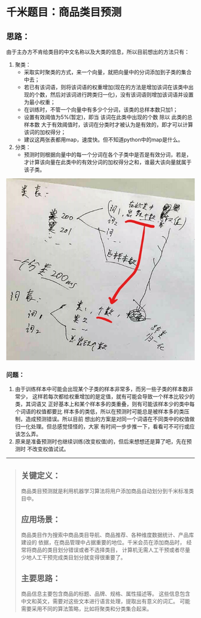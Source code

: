 # 千米题目：商品类目预测
## 思路：
由于主办方不肯给类目的中文名称以及大类的信息，所以目前想出的方法只有：

1. 聚类：
    * 采取实时聚类的方式，来一个向量，就把向量中的分词添加到子类的集合中去；
    * 若已有该词语，则将该词语的权重增加(现在的方法是增加该词在该类中出现的个数，然后对该词进行跨类归一化)，没有该词语则增加该词语并设置为最小权重；
    * 在训练时，不管一个向量中有多少个分词，该类的总样本数只加1；
    * 设置有效阈值为5%(暂定)，即当 该词在此类中出现的个数 除以 此类的总样本数 大于有效阈值时，该词在分类时才被认为是有效的，即才可以计算该词的加权得分；
    * 建议这两张表都用map，速度快。但不知道python中的map是什么。
2. 分类：
    * 预测时则根据向量中的每一个分词在各个子类中是否是有效分词，若是，才计算该向量在此类中的有效分词的加权得分之和，谁最大该向量就属于该子类。

![对象结构图](pic/对象结构图.jpg)

### 问题：
1. 由于训练样本中可能会出现某个子类的样本非常多，而另一些子类的样本数非常少，
这样若每次都给权重增加的是定值，就有可能会导致一个样本比较少的类，其词语又
正好基本上和某个样本多的类重叠，则有可能该样本少的类中每个词语的权值都要比
样本多的类低，所以在预测时可能总是被样本多的类压制，造成预测错误。所以目前
想出的方案是对同一个词语在不同类中的权值做归一化处理。但总感觉怪怪的，大家
有时间一步步推一下，看看可不可行或应该怎么弄。
2. 原来是准备预测时也继续训练(改变权值)的，但后来想想还是算了吧，先在预测时
不改变权值试试。

------------------------

>## 关键定义：
>  商品类目预测就是利用机器学习算法将用户添加商品自动划分到千米标准类目中。
>
>## 应用场景：
>  商品类目作为搜索中商品类目导航、商品推荐、各种维度数据统计、产品库建设的
>  依据，在商品管理中占据重要的地位。千米会员在添加商品时，
>  经常将商品的类目划分错误或者不选择类目，
>  计算机无需人工干预或者尽量少地人工干预完成类目划分就变得很重要了。
>
>## 主要思路：
>  商品信息主要包含商品的标题、品牌、规格、属性描述等。
>  这些信息包含中文和英文，需要对这些文本进行语言处理，提取出有意义的词汇。
>  可能需要采用不同的算法策略，比如将聚类和分类集合起来。